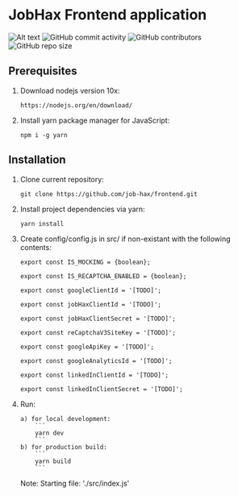 # JobHax Frontend application

![Alt text](https://img.shields.io/github/issues-raw/job-hax/frontend.svg)
![GitHub commit activity](https://img.shields.io/github/commit-activity/w/job-hax/frontend.svg?style=plastic)
![GitHub contributors](https://img.shields.io/github/contributors/job-hax/frontend.svg)
![GitHub repo size](https://img.shields.io/github/repo-size/job-hax/frontend.svg)

## Prerequisites

1. Download nodejs version 10x:
   ```
   https://nodejs.org/en/download/
   ```
2. Install yarn package manager for JavaScript:
   ```
   npm i -g yarn
   ```

## Installation

1.  Clone current repository:

    ```
    git clone https://github.com/job-hax/frontend.git
    ```

2.  Install project dependencies via yarn:

    ```
    yarn install
    ```

3.  Create config/config.js in src/ if non-existant with the following contents:

    ```
    export const IS_MOCKING = {boolean};

    export const IS_RECAPTCHA_ENABLED = {boolean};

    export const googleClientId = '[TODO]';

    export const jobHaxClientId = '[TODO]';

    export const jobHaxClientSecret = '[TODO]';

    export const reCaptchaV3SiteKey = '[TODO]';

    export const googleApiKey = '[TODO]';

    export const googleAnalyticsId = '[TODO]';

    export const linkedInClientId = '[TODO]';

    export const linkedInClientSecret = '[TODO]';

    ```

4.  Run:

        a) for local development:
        	```
        	yarn dev
        	```
        b) for production build:
        	```
        	yarn build
        	```

    Note: Starting file: './src/index.js'
